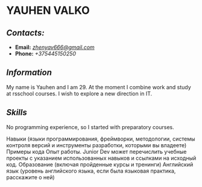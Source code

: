 # **YAUHEN VALKO**
## *Contacts:*
* **Email:** *zhenyav666@gmail.com*
* **Phone:** *+375445150250*
## *Information* 
My name is Yauhen and I am 29. At the moment I combine work and study at rsschool courses. I wish to explore a new direction in IT.
## *Skills* 
No programming experience, so I started with preparatory courses.


Навыки (языки программирования, фреймворки, методологии, системы контроля версий и инструменты разработки, которыми вы владеете)
Примеры кода
Опыт работы. Junior Dev может перечислить учебные проекты с указанием использованных навыков и ссылками на исходный код.
Образование (включая пройденные курсы и тренинги)
Английский язык (уровень английского языка, если была языковая практика, расскажите о ней)